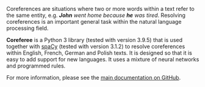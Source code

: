Coreferences are situations where two or more words within a text refer to the same entity, e.g. *__John__ went home because __he__ was tired*. Resolving coreferences is an important general task within the natural language processing field.

<b>Coreferee</b> is a Python 3 library (tested with version 3.9.5) that is used together with [spaCy](https://spacy.io/) (tested with version 3.1.2) to resolve coreferences within English, French, German and Polish texts. It is designed so that it is easy to add support for new languages. It uses a mixture of neural networks and programmed rules.

For more information, please see the [main documentation on GitHub](https://github.com/msg-systems/coreferee).
